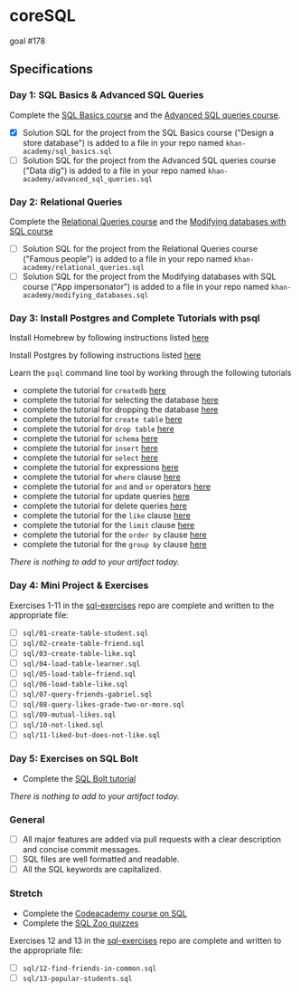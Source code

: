 # coreSQL
goal #178

## Specifications

### Day 1: SQL Basics & Advanced SQL Queries

Complete the [SQL Basics course](https://www.khanacademy.org/computing/computer-programming/sql#sql-basics) and the [Advanced SQL queries course](https://www.khanacademy.org/computing/computer-programming/sql#more-advanced-sql-queries).

- [X] Solution SQL for the project from the SQL Basics course ("Design a store database") is added to a file in your repo named `khan-academy/sql_basics.sql`
- [ ] Solution SQL for the project from the Advanced SQL queries course ("Data dig") is added to a file in your repo named `khan-academy/advanced_sql_queries.sql`

### Day 2: Relational Queries

Complete the [Relational Queries course](https://www.khanacademy.org/computing/computer-programming/sql#relational-queries-in-sql) and the [Modifying databases with SQL course](https://www.khanacademy.org/computing/computer-programming/sql#modifying-databases-with-sql)

- [ ] Solution SQL for the project from the Relational Queries course ("Famous people") is added to a file in your repo named `khan-academy/relational_queries.sql`
- [ ] Solution SQL for the project from the Modifying databases with SQL course ("App impersonator") is added to a file in your repo named `khan-academy/modifying_databases.sql`

### Day 3: Install Postgres and Complete Tutorials with psql

Install Homebrew by following instructions listed [here](https://gist.github.com/punitrathore/ca32542fddd0d8b625aab610c35e4545)

Install Postgres by following instructions listed [here](https://gist.github.com/punitrathore/ca32542fddd0d8b625aab610c35e4545#install-postgres)

Learn the `psql` command line tool by working through the following tutorials

- complete the tutorial for `createdb` [here](https://www.tutorialspoint.com/postgresql/postgresql_create_database.htm)
- complete the tutorial for selecting the database [here](https://www.tutorialspoint.com/postgresql/postgresql_select_database.htm)
- complete the tutorial for dropping the database [here](https://www.tutorialspoint.com/postgresql/postgresql_drop_database.htm)
- complete the tutorial for `create table` [here](https://www.tutorialspoint.com/postgresql/postgresql_create_table.htm)
- complete the tutorial for `drop table` [here](https://www.tutorialspoint.com/postgresql/postgresql_drop_table.htm)
- complete the tutorial for `schema` [here](https://www.tutorialspoint.com/postgresql/postgresql_schema.htm)
- complete the tutorial for `insert` [here](https://www.tutorialspoint.com/postgresql/postgresql_insert_query.htm)
- complete the tutorial for `select` [here](https://www.tutorialspoint.com/postgresql/postgresql_select_query.htm)
- complete the tutorial for expressions [here](https://www.tutorialspoint.com/postgresql/postgresql_expressions.htm)
- complete the tutorial for `where` clause [here](https://www.tutorialspoint.com/postgresql/postgresql_where_clause.htm)
- complete the tutorial for `and` and `or` operators [here](https://www.tutorialspoint.com/postgresql/postgresql_and_or_clauses.htm)
- complete the tutorial for update queries [here](https://www.tutorialspoint.com/postgresql/postgresql_update_query.htm)
- complete the tutorial for delete queries [here](https://www.tutorialspoint.com/postgresql/postgresql_delete_query.htm)
- complete the tutorial for the `like` clause [here](https://www.tutorialspoint.com/postgresql/postgresql_like_clause.htm)
- complete the tutorial for the `limit` clause [here](https://www.tutorialspoint.com/postgresql/postgresql_limit_clause.htm)
- complete the tutorial for the `order by` clause [here](https://www.tutorialspoint.com/postgresql/postgresql_order_by.htm)
- complete the tutorial for the `group by` clause [here](https://www.tutorialspoint.com/postgresql/postgresql_group_by.htm)

_There is nothing to add to your artifact today._

### Day 4: Mini Project & Exercises

Exercises 1-11 in the [sql-exercises][sql-exercises] repo are complete and written to the appropriate file:

- [ ] `sql/01-create-table-student.sql`
- [ ] `sql/02-create-table-friend.sql`
- [ ] `sql/03-create-table-like.sql`
- [ ] `sql/04-load-table-learner.sql`
- [ ] `sql/05-load-table-friend.sql`
- [ ] `sql/06-load-table-like.sql`
- [ ] `sql/07-query-friends-gabriel.sql`
- [ ] `sql/08-query-likes-grade-two-or-more.sql`
- [ ] `sql/09-mutual-likes.sql`
- [ ] `sql/10-not-liked.sql`
- [ ] `sql/11-liked-but-does-not-like.sql`

### Day 5: Exercises on SQL Bolt
- Complete the [SQL Bolt tutorial](https://sqlbolt.com/)

_There is nothing to add to your artifact today._

### General

- [ ] All major features are added via pull requests with a clear description and concise commit messages.
- [ ] SQL files are well formatted and readable.
- [ ] All the SQL keywords are capitalized.

### Stretch
- Complete the [Codeacademy course on SQL](https://www.codecademy.com/learn/learn-sql)
- Complete the [SQL Zoo quizzes](http://sqlzoo.net/wiki/Tutorial_Quizzes)

Exercises 12 and 13 in the [sql-exercises][sql-exercises] repo are complete and written to the appropriate file:
- [ ] `sql/12-find-friends-in-common.sql`
- [ ] `sql/13-popular-students.sql`

[sql-exercises]: https://github.com/GuildCrafts/sql-exercises
